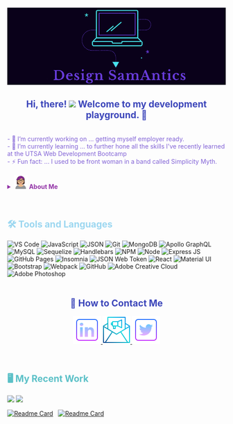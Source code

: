 ![MasterHead](./assets/DS-logo-banner.png)
<h2 align="center" style="color:rgb(60, 70, 186)">Hi, there! <a href="https://www.gautamkrishnar.com/"><img src="https://media.giphy.com/media/hvRJCLFzcasrR4ia7z/giphy.gif" width="5%"></a> Welcome to my development playground. 🛝</h2></br>

<div style="color:rgb(130, 99, 214)">- 🔭 I’m currently working on ... getting myself employer ready.</br>
- 🌱 I’m currently learning ... to further hone all the skills I've recently learned at the UTSA Web Development Bootcamp</br>
- ⚡ Fun fact: ... I used to be front woman in a band called Simplicity Myth.
</div>
</br>
<details>
<summary style="color:rgb(146, 50, 166)"><b><img src="./assets/avatar-med.png" /> About Me</b></summary>
<p style="color:rgb(175, 112, 207)">I am a new developer, having recently earned a certificate through UTSA's 24-week web bootcamp. Before deciding to pivot wildly into programming, I have been a freelance writer and editor, as well as have 20-plus years experience in customer service.</p> 

</details></br>
</br>

<h2 style="color:rgb(156, 215, 240)">🛠️ Tools and Languages</h2>

![VS Code](https://img.shields.io/badge/VSCode-0078D4?style=for-the-badge&logo=visual%20studio%20code&logoColor=white) ![JavaScript](https://img.shields.io/badge/JavaScript-323330?style=for-the-badge&logo=javascript&logoColor=F7DF1E) ![JSON](https://img.shields.io/badge/json-5E5C5C?style=for-the-badge&logo=json&logoColor=white) ![Git](https://img.shields.io/badge/GIT-E44C30?style=for-the-badge&logo=git&logoColor=white) ![MongoDB](https://img.shields.io/badge/MongoDB-4EA94B?style=for-the-badge&logo=mongodb&logoColor=white) ![Apollo GraphQL](https://img.shields.io/badge/Apollo%20GraphQL-311C87?&style=for-the-badge&logo=Apollo%20GraphQL&logoColor=white) ![MySQL](https://img.shields.io/badge/MySQL-005C84?style=for-the-badge&logo=mysql&logoColor=white) ![Sequelize](https://img.shields.io/badge/Sequelize-52B0E7?style=for-the-badge&logo=Sequelize&logoColor=white) ![Handlebars](https://img.shields.io/badge/Handlebars.js-f0772b?style=for-the-badge&logo=handlebarsdotjs&logoColor=black) ![NPM](https://img.shields.io/badge/npm-CB3837?style=for-the-badge&logo=npm&logoColor=white) ![Node](https://img.shields.io/badge/Node.js-339933?style=for-the-badge&logo=nodedotjs&logoColor=white) ![Express JS](https://img.shields.io/badge/Express.js-000000?style=for-the-badge&logo=express&logoColor=white) ![GitHub Pages](https://img.shields.io/badge/GitHub%20Pages-222222?style=for-the-badge&logo=GitHub%20Pages&logoColor=white) ![Insomnia](https://img.shields.io/badge/Insomnia-5849be?style=for-the-badge&logo=Insomnia&logoColor=white) ![JSON Web Token](https://img.shields.io/badge/JWT-000000?style=for-the-badge&logo=JSON%20web%20tokens&logoColor=white) ![React](https://img.shields.io/badge/React-20232A?style=for-the-badge&logo=react&logoColor=61DAFB) ![Material UI](https://img.shields.io/badge/Material%20UI-007FFF?style=for-the-badge&logo=mui&logoColor=white) ![Bootstrap](https://img.shields.io/badge/Bootstrap-563D7C?style=for-the-badge&logo=bootstrap&logoColor=white) ![Webpack](https://img.shields.io/badge/Webpack-8DD6F9?style=for-the-badge&logo=Webpack&logoColor=white) ![GitHub](https://img.shields.io/badge/GitHub-100000?style=for-the-badge&logo=github&logoColor=white) ![Adobe Creative Cloud](https://img.shields.io/badge/Adobe%20Creative%20Cloud-DA1F26?style=for-the-badge&logo=Adobe%20Creative%20Cloud&logoColor=white) ![Adobe Photoshop](https://img.shields.io/badge/Adobe%20Photoshop-31A8FF?style=for-the-badge&logo=Adobe%20Photoshop&logoColor=black) 
</br></br>

<h2 align="center" style="color:rgb(60, 70, 186)">📨 How to Contact Me</h2>
<div align="center">
 <a href="https://www.linkedin.com/in/seguerra/" target="_blank">
  <img src="./assets/icons8-linkedin-64.png" alt="LinkedIn Icon" />
</a>
<a href="mailto:sameguerra@sbcglobal.net" target="_blank">
  <img src="./assets/icons8-email-64.png" alt="Email Icon" />
</a>
<a href="https://twitter.com/txfreakmagnet" target="_blank">
  <img src="./assets/icons8-twitter-squared-64.png" alt="Twitter Icon" />
</a>
</div></br></br>

<h2 style="color:rgb(91, 192, 199)">🖥️ My Recent Work</h2>
<p align="left"><img src="https://github-readme-stats.vercel.app/api?username=sam-antics&count_private=true&theme=midnight-purple" />
<img src="https://github-readme-stats.vercel.app/api/top-langs/?username=sam-antics&theme=midnight-purple" /></p>

[![Readme Card](https://github-readme-stats.vercel.app/api/pin/?username=sam-antics&repo=pet-zone&bg_color=0d1116&title_color=ce09ec&text_color=a4aacb&icon_color=007ec6)](https://github.com/sam-antics/pet-zone) &nbsp; [![Readme Card](https://github-readme-stats.vercel.app/api/pin/?username=sam-antics&repo=portfolio&bg_color=0d1116&title_color=ce09ec&text_color=a4aacb&icon_color=007ec6)](https://github.com/sam-antics/portfolio)


